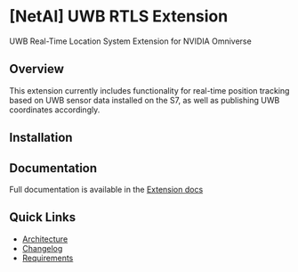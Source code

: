 # [NetAI] UWB RTLS Extension

UWB Real-Time Location System Extension for NVIDIA Omniverse

## Overview
This extension currently includes functionality for real-time position tracking based on UWB sensor data installed on the S7, as well as publishing UWB coordinates accordingly.

## Installation




## Documentation
Full documentation is available in the [Extension docs](exts/gist.netai.uwb/docs/README.md)

## Quick Links
- [Architecture](exts/gist.netai.uwb/docs/ARCHITECTURE.md)
- [Changelog](exts/gist.netai.uwb/docs/CHANGELOG.md)
- [Requirements](exts/gist.netai.uwb/docs/REQUIREMENTS.md)